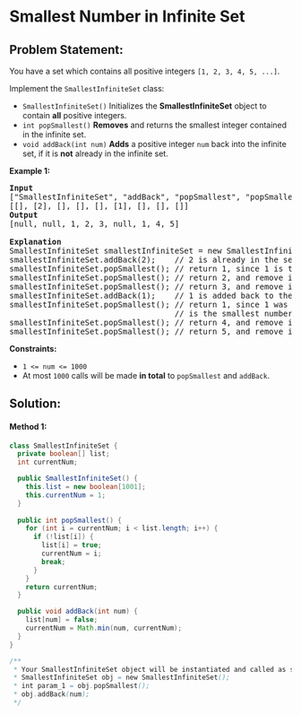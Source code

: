 # Smallest Number in Infinite Set

## Problem Statement:

You have a set which contains all positive integers `[1, 2, 3, 4, 5, ...]`.

Implement the `SmallestInfiniteSet` class:

* `SmallestInfiniteSet()` Initializes the **SmallestInfiniteSet** object to contain **all** positive integers.
* `int popSmallest()` **Removes** and returns the smallest integer contained in the infinite set.
* `void addBack(int num)` **Adds** a positive integer `num` back into the infinite set, if it is **not** already in the infinite set.

**Example 1:**

<pre><strong>Input</strong>
["SmallestInfiniteSet", "addBack", "popSmallest", "popSmallest", "popSmallest", "addBack", "popSmallest", "popSmallest", "popSmallest"]
[[], [2], [], [], [], [1], [], [], []]
<strong>Output</strong>
[null, null, 1, 2, 3, null, 1, 4, 5]

<strong>Explanation</strong>
SmallestInfiniteSet smallestInfiniteSet = new SmallestInfiniteSet();
smallestInfiniteSet.addBack(2);    // 2 is already in the set, so no change is made.
smallestInfiniteSet.popSmallest(); // return 1, since 1 is the smallest number, and remove it from the set.
smallestInfiniteSet.popSmallest(); // return 2, and remove it from the set.
smallestInfiniteSet.popSmallest(); // return 3, and remove it from the set.
smallestInfiniteSet.addBack(1);    // 1 is added back to the set.
smallestInfiniteSet.popSmallest(); // return 1, since 1 was added back to the set and
                                   // is the smallest number, and remove it from the set.
smallestInfiniteSet.popSmallest(); // return 4, and remove it from the set.
smallestInfiniteSet.popSmallest(); // return 5, and remove it from the set.
</pre>

**Constraints:**

* `1 <= num <= 1000`
* At most `1000` calls will be made **in total** to `popSmallest` and `addBack`.


## Solution:

#### Method 1:

```java
class SmallestInfiniteSet {
  private boolean[] list;
  int currentNum;

  public SmallestInfiniteSet() {
    this.list = new boolean[1001];
    this.currentNum = 1;
  }
  
  public int popSmallest() {
    for (int i = currentNum; i < list.length; i++) {
      if (!list[i]) {
        list[i] = true;
        currentNum = i;
        break;
      }
    }
    return currentNum;
  }

  public void addBack(int num) {
    list[num] = false;
    currentNum = Math.min(num, currentNum);
  }
}

/**
 * Your SmallestInfiniteSet object will be instantiated and called as such:
 * SmallestInfiniteSet obj = new SmallestInfiniteSet();
 * int param_1 = obj.popSmallest();
 * obj.addBack(num);
 */
```
